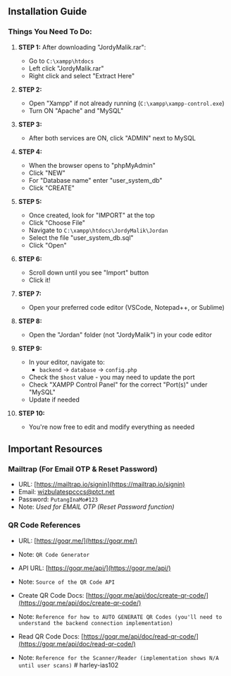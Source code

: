 ## Installation Guide

### Things You Need To Do:

1. **STEP 1:** After downloading "JordyMalik.rar":

   - Go to `C:\xampp\htdocs`
   - Left click "JordyMalik.rar"
   - Right click and select "Extract Here"

2. **STEP 2:**

   - Open "Xampp" if not already running (`C:\xampp\xampp-control.exe`)
   - Turn ON "Apache" and "MySQL"

3. **STEP 3:**

   - After both services are ON, click "ADMIN" next to MySQL

4. **STEP 4:**

   - When the browser opens to "phpMyAdmin"
   - Click "NEW"
   - For "Database name" enter "user_system_db"
   - Click "CREATE"

5. **STEP 5:**

   - Once created, look for "IMPORT" at the top
   - Click "Choose File"
   - Navigate to `C:\xampp\htdocs\JordyMalik\Jordan`
   - Select the file "user_system_db.sql"
   - Click "Open"

6. **STEP 6:**

   - Scroll down until you see "Import" button
   - Click it!

7. **STEP 7:**

   - Open your preferred code editor (VSCode, Notepad++, or Sublime)

8. **STEP 8:**

   - Open the "Jordan" folder (not "JordyMalik") in your code editor

9. **STEP 9:**

   - In your editor, navigate to:
     - `backend` → `database` → `config.php`
   - Check the `$host` value - you may need to update the port
   - Check "XAMPP Control Panel" for the correct "Port(s)" under "MySQL"
   - Update if needed

10. **STEP 10:**
    - You're now free to edit and modify everything as needed

## Important Resources

### Mailtrap (For Email OTP & Reset Password)

- URL: [https://mailtrap.io/signin](https://mailtrap.io/signin)
- Email: wizbulatespcccs@ptct.net
- Password: `PutangInaMo#123`
- Note: _Used for EMAIL OTP (Reset Password function)_

### QR Code References

- URL: [https://goqr.me/](https://goqr.me/)
- Note: `QR Code Generator`

- API URL: [https://goqr.me/api/](https://goqr.me/api/)
- Note: `Source of the QR Code API`

- Create QR Code Docs: [https://goqr.me/api/doc/create-qr-code/](https://goqr.me/api/doc/create-qr-code/)
- Note: `Reference for how to AUTO GENERATE QR Codes (you'll need to understand the backend connection implementation)`

- Read QR Code Docs: [https://goqr.me/api/doc/read-qr-code/](https://goqr.me/api/doc/read-qr-code/)
- Note: `Reference for the Scanner/Reader (implementation shows N/A until user scans)`
#   h a r l e y - i a s 1 0 2  
 